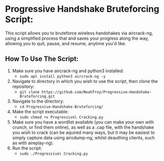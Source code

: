 # Progressive Handshake Bruteforcing Script:
This script allows you to bruteforce wireless handshakes via aircrack-ng, using a simplified process that and saves your progress along the way, allowing you to quit, pause, and resume, anytime you'd like.

## How To Use The Script:
1.  Make sure you have aircrack-ng and python3 installed:
    -   `sudo apt install python3 aircrack-ng -y`
2.  Navigate to directory in which you wish to use the script, then clone the repository:
    -   `git clone https://github.com/NoahTroy/Progressive-Handshake-Bruteforcing.git`
3.  Navigate to the directory:
    -   `cd Progressive-Handshake-Bruteforcing/`
4.  Make the script executable:
    -   `sudo chmod +x Progressive\ Cracking.py`
5. Make sure you have a wordlist available (you can make your own with crunch, or find them online), as well as a .cap file, with the handshake you wish to crack (can be aquired many ways, but it may be easiest to simply capture data using airodump-ng, whilst deauthing clients, such as with aireplay-ng).
6. Run the script:
    -   `sudo ./Progressive\ Cracking.py`
